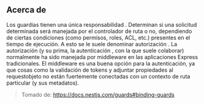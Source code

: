 ## Acerca de

Los guardias tienen una única responsabilidad . Determinan si una solicitud determinada será manejada por el controlador de ruta o no, dependiendo de ciertas condiciones (como permisos, roles, ACL, etc.) presentes en el tiempo de ejecución. A esto se le suele denominar autorización . La autorización (y su prima, la autenticación , con la que suele colaborar) normalmente ha sido manejada por middleware en las aplicaciones Express tradicionales. El middleware es una buena opción para la autenticación, ya que cosas como la validación de tokens y adjuntar propiedades al requestobjeto no están fuertemente conectadas con un contexto de ruta particular (y sus metadatos).


> Tomado de: https://docs.nestjs.com/guards#binding-guards